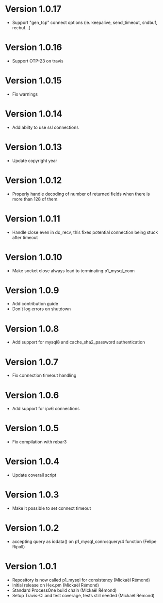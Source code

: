 # Version 1.0.17

* Support "gen_tcp" connect options (ie. keepalive, send_timeout, sndbuf, recbuf...) 

# Version 1.0.16

* Support OTP-23 on travis

# Version 1.0.15

* Fix warnings

# Version 1.0.14

* Add abilty to use ssl connections

# Version 1.0.13

* Update copyright year

# Version 1.0.12

* Properly handle decoding of number of returned fields when there is
  more than 128 of them.

# Version 1.0.11

* Handle close even in do\_recv, this fixes potential connection being stuck after timeout

# Version 1.0.10

* Make socket close always lead to terminating p1\_mysql\_conn

# Version 1.0.9

* Add contribution guide
* Don't log errors on shutdown

# Version 1.0.8

* Add support for mysql8 and cache\_sha2\_password authentication

# Version 1.0.7

* Fix connection timeout handling

# Version 1.0.6

* Add support for ipv6 connections

# Version 1.0.5

* Fix compilation with rebar3

# Version 1.0.4

* Update coverall script

# Version 1.0.3

* Make it possible to set connect timeout

# Version 1.0.2

* accepting query as iodata() on p1_mysql_conn:squery/4 function (Felipe Ripoll)

# Version 1.0.1

* Repository is now called p1_mysql for consistency (Mickaël Rémond)
* Initial release on Hex.pm (Mickaël Rémond)
* Standard ProcessOne build chain (Mickaël Rémond)
* Setup Travis-CI and test coverage, tests still needed (Mickaël Rémond)
